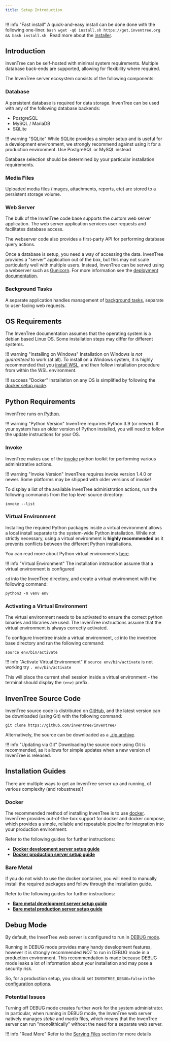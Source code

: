 ```yaml
---
title: Setup Introduction
---
```


!!! info "Fast install"
    A quick-and-easy install can be done done with the following one-liner.
	```bash
	wget -qO install.sh https://get.inventree.org && bash install.sh
	```
	Read more about the [installer](./installer.md).

## Introduction

InvenTree can be self-hosted with minimal system requirements. Multiple database back-ends are supported, allowing for flexibility where required.

The InvenTree server ecosystem consists of the following components:

### Database

A persistent database is required for data storage. InvenTree can be used with any of the following database backends:

* PostgreSQL
* MySQL / MariaDB
* SQLite

!!! warning "SQLite"
    While SQLite provides a simpler setup and is useful for a development environment, we strongly recommend against using it for a production environment. Use PostgreSQL or MySQL instead

Database selection should be determined by your particular installation requirements.

### Media Files

Uploaded media files (images, attachments, reports, etc) are stored to a persistent storage volume.

### Web Server

The bulk of the InvenTree code base supports the custom web server application. The web server application services user requests and facilitates database access.

The webserver code also provides a first-party API for performing database query actions.

Once a database is setup, you need a way of accessing the data. InvenTree provides a "server" application out of the box, but this may not scale particularly well with multiple users.  Instead, InvenTree can be served using a webserver such as [Gunicorn](https://gunicorn.org/). For more information see the [deployment documentation](./production.md).

### Background Tasks

A separate application handles management of [background tasks](../settings/tasks.md), separate to user-facing web requests.

## OS Requirements

The InvenTree documentation assumes that the operating system is a debian based Linux OS. Some installation steps may differ for different systems.

!!! warning "Installing on Windows"
    Installation on Windows is *not guaranteed* to work (at all). To install on a Windows system, it is highly recommended that you [install WSL](https://docs.microsoft.com/en-us/windows/wsl/install-win10#manual-installation-steps), and then follow installation procedure from within the WSL environment.

!!! success "Docker"
    Installation on any OS is simplified by following the [docker setup guide](../docker).

## Python Requirements

InvenTree runs on [Python](https://python.org).

!!! warning "Python Version"
    InvenTree requrires Python 3.9 (or newer). If your system has an older version of Python installed, you will need to follow the update instructions for your OS.

### Invoke

InvenTree makes use of the [invoke](https://www.pyinvoke.org/) python toolkit for performing various administrative actions.

!!! warning "Invoke Version"
	InvenTree requires invoke version 1.4.0 or newer. Some platforms may be shipped with older versions of invoke!

To display a list of the available InvenTree administration actions, run the following commands from the top level source directory:

```
invoke --list
```

### Virtual Environment

Installing the required Python packages inside a virtual environment allows a local install separate to the system-wide Python installation. While not strictly necessary, using a virtual environment is **highly recommended** as it prevents conflicts between the different Python installations.

You can read more about Python virtual environments [here](https://docs.python.org/3/tutorial/venv.html).

!!! info "Virtual Environment"
    The installation intstruction assume that a virtual environment is configured

`cd` into the InvenTree directory, and create a virtual environment with the following command:

```
python3 -m venv env
```

### Activating a Virtual Environment

The virtual environment needs to be activated to ensure the correct python binaries and libraries are used. The InvenTree instructions assume that the virtual environment is always correctly activated.

To configure Inventree inside a virtual environment, ``cd`` into the inventree base directory and run the following command:

```
source env/bin/activate
```

!!! info "Activate Virtual Environment"
	if
	```
	source env/bin/activate
	```
	is not working try
	```
	. env/bin/activate
	```

This will place the current shell session inside a virtual environment - the terminal should display the ``(env)`` prefix.

## InvenTree Source Code

InvenTree source code is distributed on [GitHub](https://github.com/inventree/inventree/), and the latest version can be downloaded (using Git) with the following command:

```
git clone https://github.com/inventree/inventree/
```

Alternatively, the source can be downloaded as a [.zip archive](https://github.com/inventree/InvenTree/archive/master.zip).

!!! info "Updating via Git"
    Downloading the source code using Git is recommended, as it allows for simple updates when a new version of InvenTree is released.

## Installation Guides

There are multiple ways to get an InvenTree server up and running, of various complexity (and robustness)!

### Docker

The recommended method of installing InvenTree is to use [docker](https://www.docker.com). InvenTree provides out-of-the-box support for docker and docker compose, which provides a simple, reliable and repeatable pipeline for integration into your production environment.

Refer to the following guides for further instructions:

- [**Docker development server setup guide**](./docker_dev.md)
- [**Docker production server setup guide**](./docker.md)

### Bare Metal

If you do not wish to use the docker container, you will need to manually install the required packages and follow through the installation guide.

Refer to the following guides for further instructions:

- [**Bare metal development server setup guide**](./development.md)
- [**Bare metal production server setup guide**](./install.md)

## Debug Mode

By default, the InvenTree web server is configured to run in [DEBUG mode](https://docs.djangoproject.com/en/dev/ref/settings/#std:setting-DEBUG).

Running in DEBUG mode provides many handy development features, however it is strongly recommended *NOT* to run in DEBUG mode in a production environment. This recommendation is made because DEBUG mode leaks a lot of information about your installation and may pose a security risk.

So, for a production setup, you should set `INVENTREE_DEBUG=false` in the [configuration options](./config.md).

### Potential Issues

Turning off DEBUG mode creates further work for the system administrator. In particular, when running in DEBUG mode, the InvenTree web server natively manages *static* and *media* files, which means that the InvenTree server can run "monolithically" without the need for a separate web server.

!!! info "Read More"
    Refer to the [Serving Files](./serving_files.md) section for more details
